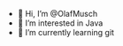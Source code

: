 - 👋 Hi, I’m @OlafMusch
- 👀 I’m interested in Java
- 🌱 I’m currently learning git

<!---
OlafMusch/OlafMusch is a ✨ special ✨ repository because its `README.md` (this file) appears on your GitHub profile.
You can click the Preview link to take a look at your changes.
--->
